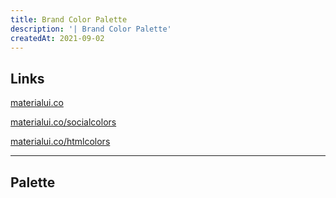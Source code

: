 ```yaml
---
title: Brand Color Palette
description: '| Brand Color Palette'
createdAt: 2021-09-02
---
```


## Links
[materialui.co](https://materialui.co/)

[materialui.co/socialcolors](https://materialui.co/socialcolors)

[materialui.co/htmlcolors](https://materialui.co/htmlcolors)

----


## Palette

<color-palette></color-palette>
